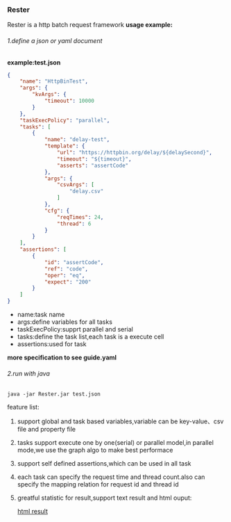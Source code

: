 ### Rester
Rester is a http batch request framework
**usage example:**

###### 1.define a json or yaml document

**example:test.json**

```json
{
    "name": "HttpBinTest",
    "args": {
        "kvArgs": {
            "timeout": 10000
        }
    },
    "taskExecPolicy": "parallel",
    "tasks": [
        {
            "name": "delay-test",
            "template": {
                "url": "https://httpbin.org/delay/${delaySecond}",
                "timeout": "${timeout}",
                "asserts": "assertCode"
            },
            "args": {
                "csvArgs": [
                    "delay.csv"
                ]
            },
            "cfg": {
                "reqTimes": 24,
                "thread": 6
            }
        }
    ],
    "assertions": [
        {
            "id": "assertCode",
            "ref": "code",
            "oper": "eq",
            "expect": "200"
        }
    ]
}
```
- name:task name
- args:define variables for all tasks
- taskExecPolicy:supprt parallel and serial
- tasks:define the task list,each task is a execute cell
- assertions:used for task

**more specification to see guide.yaml**

###### 2.run with java

```shell
java -jar Rester.jar test.json
```

feature list:

1. support global and task based variables,variable can be key-value、csv file and property file

2. tasks support execute one by one(serial) or parallel model,in parallel mode,we use the graph algo to make best performace

3. support self defined assertions,which can be used in all task

4. each task can specify the request time and thread count.also can specify the mapping relation for request id and thread id

5. greatful statistic for result,support text result and html ouput:

   [html result](./img/statistic.JPG)

